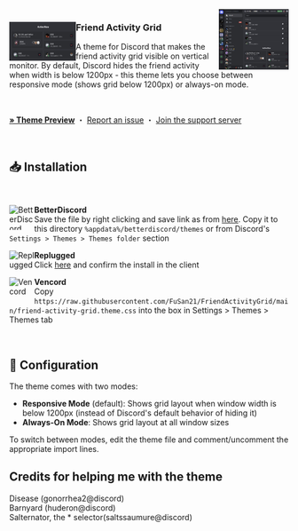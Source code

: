 <img align="right" src="https://raw.githubusercontent.com/FuSan21/FriendActivityGrid/main/images/demo.jpg" alt="Preview" width="25%">

<div align="left">
  <img align="left" src="https://raw.githubusercontent.com/FuSan21/FriendActivityGrid/main/images/demo2.jpg" alt="Logo" width="120" height="70">

  <h3 align="left">Friend Activity Grid</h3>
  <p align="left">A theme for Discord that makes the friend activity grid visible on vertical monitor. By default, Discord hides the friend activity when width is below 1200px - this theme lets you choose between responsive mode (shows grid below 1200px) or always-on mode.</p>

  <br/>

<a href="https://gibbu.github.io/ThemePreview/?file=https://raw.githubusercontent.com/FuSan21/FriendActivityGrid/main/src/main.css"><strong>»
Theme Preview</strong></a> ・ <a href="https://github.com/FuSan21/FriendActivityGrid/issues">Report
an issue</a> ・ <a href="https://discord.gg/UGs5fUskUS">Join the support server</a>

</div>
<br/>

## 📥 Installation

<br/>
<div align="left">
    <img align="left" src="https://i.imgur.com/LPH05EO.png" alt="BetterDiscord" width="45" height="45">
    <b><p align="left">BetterDiscord</b>
    <br/>Save the file by right clicking and save link as from <a href="https://fusan21.github.io/FriendActivityGrid/friend-activity-grid.theme.css">here</a>. Copy it to this directory <code>%appdata%/betterdiscord/themes</code> or from Discord's <code>Settings > Themes > Themes folder</code> section</p>
</div>

<div align="left">
    <img align="left" src="https://i.imgur.com/pfS7jdg.png" alt="Replugged" width="45" height="45">
    <b><p align="left">Replugged</b>
    <br/>Click <a href="https://replugged.dev/install?identifier=FuSan21/FriendActivityGrid&source=github">here</a> and confirm the install in the client</p>
</div>

<div align="left">
    <img align="left" src="https://i.imgur.com/fXYKU5q.png" alt="Vencord" width="45" height="45">
    <b><p align="left">Vencord</b>
    <br/>Copy <code>https://raw.githubusercontent.com/FuSan21/FriendActivityGrid/main/friend-activity-grid.theme.css</code> into the box in Settings > Themes > Themes tab </p>
</div><br/>

## 🔧 Configuration

The theme comes with two modes:

- **Responsive Mode** (default): Shows grid layout when window width is below 1200px (instead of
  Discord's default behavior of hiding it)
- **Always-On Mode**: Shows grid layout at all window sizes

To switch between modes, edit the theme file and comment/uncomment the appropriate import lines.

## Credits for helping me with the theme

Disease (gonorrhea2@discord)<br/> Barnyard (huderon@discord)<br/> Salternator, the \*
selector(saltssaumure@discord)

